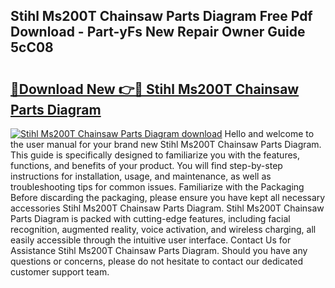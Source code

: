 ## Stihl Ms200T Chainsaw Parts Diagram Free Pdf Download - Part-yFs New Repair Owner Guide 5cC08

# <h2><a href="http://dflvq92.blite.top/?on=Stihl+Ms200T+Chainsaw+Parts+Diagram">🔗Download New 👉🔴 Stihl Ms200T Chainsaw Parts Diagram</a></h2>

[![Stihl Ms200T Chainsaw Parts Diagram download](https://i.imgur.com/lujVjoI.png)](http://dflvq92.blite.top/?on=Stihl+Ms200T+Chainsaw+Parts+Diagram)
Hello and welcome to the user manual for your brand new Stihl Ms200T Chainsaw Parts Diagram. This guide is specifically designed to familiarize you with the features, functions, and benefits of your product. You will find step-by-step instructions for installation, usage, and maintenance, as well as troubleshooting tips for common issues. Familiarize with the Packaging Before discarding the packaging, please ensure you have kept all necessary accessories Stihl Ms200T Chainsaw Parts Diagram. Stihl Ms200T Chainsaw Parts Diagram is packed with cutting-edge features, including facial recognition, augmented reality, voice activation, and wireless charging, all easily accessible through the intuitive user interface. Contact Us for Assistance Stihl Ms200T Chainsaw Parts Diagram. Should you have any questions or concerns, please do not hesitate to contact our dedicated customer support team.
